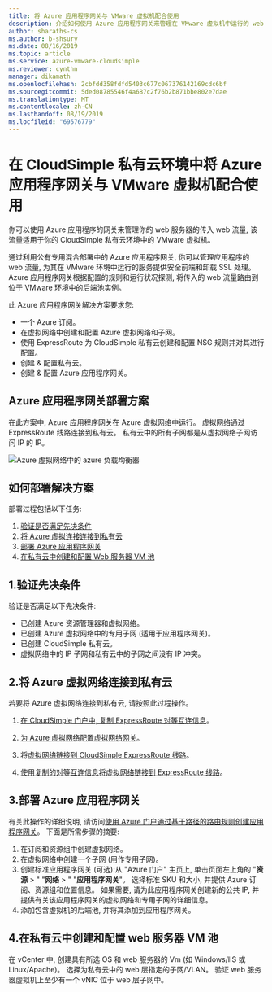 ```yaml
---
title: 将 Azure 应用程序网关与 VMware 虚拟机配合使用
description: 介绍如何使用 Azure 应用程序网关来管理在 VMware 虚拟机中运行的 web 服务器的传入 web 流量 win the CloudSimple 私有云环境
author: sharaths-cs
ms.author: b-shsury
ms.date: 08/16/2019
ms.topic: article
ms.service: azure-vmware-cloudsimple
ms.reviewer: cynthn
manager: dikamath
ms.openlocfilehash: 2cbfdd358fdfd5403c677c067376142169cdc6bf
ms.sourcegitcommit: 5ded08785546f4a687c2f76b2b871bbe802e7dae
ms.translationtype: MT
ms.contentlocale: zh-CN
ms.lasthandoff: 08/19/2019
ms.locfileid: "69576779"
---
```

# <a name="use-azure-application-gateway-with-vmware-virtual-machines-in-the-cloudsimple-private-cloud-environment"></a>在 CloudSimple 私有云环境中将 Azure 应用程序网关与 VMware 虚拟机配合使用

你可以使用 Azure 应用程序的网关来管理你的 web 服务器的传入 web 流量, 该流量适用于你的 CloudSimple 私有云环境中的 VMware 虚拟机。

通过利用公有专用混合部署中的 Azure 应用程序网关, 你可以管理应用程序的 web 流量, 为其在 VMware 环境中运行的服务提供安全前端和卸载 SSL 处理。 Azure 应用程序网关根据配置的规则和运行状况探测, 将传入的 web 流量路由到位于 VMware 环境中的后端池实例。

此 Azure 应用程序网关解决方案要求您:

* 一个 Azure 订阅。
* 在虚拟网络中创建和配置 Azure 虚拟网络和子网。
* 使用 ExpressRoute 为 CloudSimple 私有云创建和配置 NSG 规则并对其进行配置。
* 创建 & 配置私有云。
* 创建 & 配置 Azure 应用程序网关。

## <a name="azure-application-gateway-deployment-scenario"></a>Azure 应用程序网关部署方案

在此方案中, Azure 应用程序网关在 Azure 虚拟网络中运行。 虚拟网络通过 ExpressRoute 线路连接到私有云。 私有云中的所有子网都是从虚拟网络子网访问 IP 的 IP。

![Azure 虚拟网络中的 azure 负载均衡器](media/load-balancer-use-case.png)

## <a name="how-to-deploy-the-solution"></a>如何部署解决方案

部署过程包括以下任务:

1. [验证是否满足先决条件](#1-verify-prerequisites)
2. [将 Azure 虚拟连接连接到私有云](#2-connect-your-azure-virtual-network-to-your-private-cloud)
3. [部署 Azure 应用程序网关](#3-deploy-an-azure-application-gateway)
4. [在私有云中创建和配置 Web 服务器 VM 池](#4-create-and-configure-a-web-server-vm-pool-in-your-private-cloud)

## <a name="1-verify-prerequisites"></a>1.验证先决条件

验证是否满足以下先决条件:

* 已创建 Azure 资源管理器和虚拟网络。
* 已创建 Azure 虚拟网络中的专用子网 (适用于应用程序网关)。
* 已创建 CloudSimple 私有云。
* 虚拟网络中的 IP 子网和私有云中的子网之间没有 IP 冲突。

## <a name="2-connect-your-azure-virtual-network-to-your-private-cloud"></a>2.将 Azure 虚拟网络连接到私有云

若要将 Azure 虚拟网络连接到私有云, 请按照此过程操作。

1. [在 CloudSimple 门户中, 复制 ExpressRoute 对等互连信息](virtual-network-connection.md)。

2. [为 Azure 虚拟网络配置虚拟网络网关](../expressroute/expressroute-howto-add-gateway-portal-resource-manager.md)。

3. 将[虚拟网络链接到 CloudSimple ExpressRoute 线路](../expressroute/expressroute-howto-linkvnet-portal-resource-manager.md#connect-a-vnet-to-a-circuit---different-subscription)。

4. [使用复制的对等互连信息将虚拟网络链接到 ExpressRoute 线路](virtual-network-connection.md)。

## <a name="3-deploy-an-azure-application-gateway"></a>3.部署 Azure 应用程序网关

有关此操作的详细说明, 请访问[使用 Azure 门户通过基于路径的路由规则创建应用程序网关](../application-gateway/create-url-route-portal.md)。 下面是所需步骤的摘要:

1. 在订阅和资源组中创建虚拟网络。
2. 在虚拟网络中创建一个子网 (用作专用子网)。
3. 创建标准应用程序网关 (可选):从 "Azure 门户" 主页上, 单击页面左上角的 "**资源** > " "**网络** > " "**应用程序网关**"。 选择标准 SKU 和大小, 并提供 Azure 订阅、资源组和位置信息。 如果需要, 请为此应用程序网关创建新的公共 IP, 并提供有关该应用程序网关的虚拟网络和专用子网的详细信息。
4. 添加包含虚拟机的后端池, 并将其添加到应用程序网关。

## <a name="4-create-and-configure-a-web-server-vm-pool-in-your-private-cloud"></a>4.在私有云中创建和配置 web 服务器 VM 池

在 vCenter 中, 创建具有所选 OS 和 web 服务器的 Vm (如 Windows/IIS 或 Linux/Apache)。 选择为私有云中的 web 层指定的子网/VLAN。 验证 web 服务器虚拟机上至少有一个 vNIC 位于 web 层子网中。
